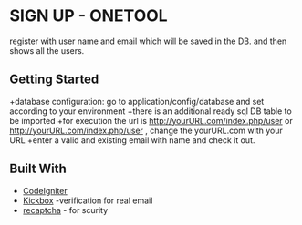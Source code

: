 # SIGN UP - ONETOOL

register with user name and email which will be saved in the DB. and then shows all the users.


## Getting Started

+database configuration: go to application/config/database and set according to your environment
+there is an additional ready sql DB table to be imported
+for execution the url is  http://yourURL.com/index.php/user or  http://yourURL.com/index.php/user , change the yourURL.com with your URL
+enter a valid and existing email with name and check it out.


## Built With

* [CodeIgniter](https://codeigniter.com/download)
* [Kickbox](https://kickbox.com/) -verification for real email
* [recaptcha](https://www.google.com/recaptcha/intro/v3.html) - for scurity
